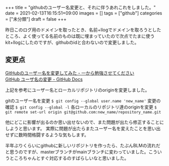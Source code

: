 +++
title = "githubのユーザー名変更と、それに伴うあれこれをしました。"
date = 2021-02-13T16:15:51+09:00
images = []
tags = ["github"]
categories = ["未分類"]
draft = false
+++

昨日このログ用のドメインを取ったとき、名前+llogでドメインを取ろうとしたところ、よく使ってる名前のものは既に埋まっていたので次点でたまに使うkit+llogにしたのですが、githubのidと合わないので変更しました。
<!--more-->
## 変更点
[GitHubのユーザー名を変更してみた - 一から勉強させてください](https://dangerous-animal141.hatenablog.com/entry/2014/05/05/000000)  
[GitHub ユーザ名の変更 - GitHub Docs](https://docs.github.com/ja/github/setting-up-and-managing-your-github-user-account/changing-your-github-username)  

上記を参考にユーザー名とローカルリポジトリのoriginを変更しました。

gitのユーザー名を変更
`$ git config --global user.name 'new_name'`
変更の確認
`$ git config --global -l`
各ローカルのリポジトリ達のoriginを変更
`$ git remote set-url origin git@github.com:new_name/repository_name.git`

他にどこに影響が出るのか思い出せないので、また問題が出たら修正することにしようと思います。
実際に問題が出たらまたユーザー名を変えたことを思い出せずに数時間格闘するような気もします。

半年ぶりくらいにgithubに新しいリポジトリを作ったら、たぶんBLMの流れだと思うのですが、masterブランチがmainブランチに変わっていました。こういうところちゃんとすぐ対応するのすばらしいなと思いました。